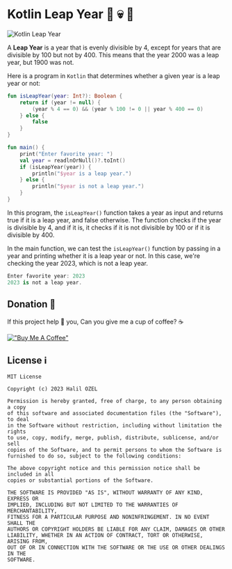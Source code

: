 # Kotlin Leap Year 📆 💀 👀

![Kotlin Leap Year](https://whizpool.com/wp-content/uploads/2022/10/kotlin1.jpg)

A **Leap Year** is a year that is evenly divisible by 4, except for years that are divisible by 100 but not by 400. This means that the year 2000 was a leap year, but 1900 was not.

Here is a program in `Kotlin` that determines whether a given year is a leap year or not:

```kotlin
fun isLeapYear(year: Int?): Boolean {
    return if (year != null) {
        (year % 4 == 0) && (year % 100 != 0 || year % 400 == 0)
    } else {
        false
    }
}

fun main() {
    print("Enter favorite year: ")
    val year = readlnOrNull()?.toInt()
    if (isLeapYear(year)) {
        println("$year is a leap year.")
    } else {
        println("$year is not a leap year.")
    }
}
```
In this program, the `isLeapYear()` function takes a year as input and returns true if it is a leap year, and false otherwise. The function checks if the year is divisible by 4, and if it is, it checks if it is not divisible by 100 or if it is divisible by 400.

In the main function, we can test the `isLeapYear()` function by passing in a year and printing whether it is a leap year or not. In this case, we're checking the year 2023, which is not a leap year.

```kotlin
Enter favorite year: 2023
2023 is not a leap year.
```
## Donation 💸

If this project help 💁 you, Can you give me a cup of coffee? ☕

[!["Buy Me A Coffee"](https://www.buymeacoffee.com/assets/img/custom_images/orange_img.png)](https://www.buymeacoffee.com/halilozel1903)


## License ℹ️
```
MIT License

Copyright (c) 2023 Halil OZEL

Permission is hereby granted, free of charge, to any person obtaining a copy
of this software and associated documentation files (the "Software"), to deal
in the Software without restriction, including without limitation the rights
to use, copy, modify, merge, publish, distribute, sublicense, and/or sell
copies of the Software, and to permit persons to whom the Software is
furnished to do so, subject to the following conditions:

The above copyright notice and this permission notice shall be included in all
copies or substantial portions of the Software.

THE SOFTWARE IS PROVIDED "AS IS", WITHOUT WARRANTY OF ANY KIND, EXPRESS OR
IMPLIED, INCLUDING BUT NOT LIMITED TO THE WARRANTIES OF MERCHANTABILITY,
FITNESS FOR A PARTICULAR PURPOSE AND NONINFRINGEMENT. IN NO EVENT SHALL THE
AUTHORS OR COPYRIGHT HOLDERS BE LIABLE FOR ANY CLAIM, DAMAGES OR OTHER
LIABILITY, WHETHER IN AN ACTION OF CONTRACT, TORT OR OTHERWISE, ARISING FROM,
OUT OF OR IN CONNECTION WITH THE SOFTWARE OR THE USE OR OTHER DEALINGS IN THE
SOFTWARE.
```